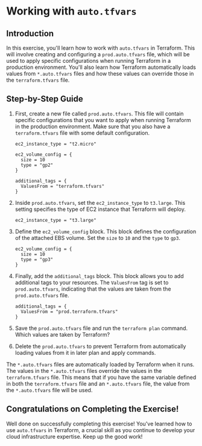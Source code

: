 # Working with `auto.tfvars`

## Introduction

In this exercise, you'll learn how to work with `auto.tfvars` in Terraform. This will involve creating and configuring a `prod.auto.tfvars` file, which will be used to apply specific configurations when running Terraform in a production environment. You'll also learn how Terraform automatically loads values from `*.auto.tfvars` files and how these values can override those in the `terraform.tfvars` file.

## Step-by-Step Guide

1. First, create a new file called `prod.auto.tfvars`. This file will contain specific configurations that you want to apply when running Terraform in the production environment. Make sure that you also have a `terraform.tfvars` file with some default configuration.

    ```
    ec2_instance_type = "t2.micro"

    ec2_volume_config = {
      size = 10
      type = "gp2"
    }

    additional_tags = {
      ValuesFrom = "terraform.tfvars"
    }
    ```

2. Inside `prod.auto.tfvars`, set the `ec2_instance_type` to `t3.large`. This setting specifies the type of EC2 instance that Terraform will deploy.

    ```
    ec2_instance_type = "t3.large"
    ```

3. Define the `ec2_volume_config` block. This block defines the configuration of the attached EBS volume. Set the `size` to `10` and the `type` to `gp3`.

    ```
    ec2_volume_config = {
      size = 10
      type = "gp3"
    }
    ```

4. Finally, add the `additional_tags` block. This block allows you to add additional tags to your resources. The `ValuesFrom` tag is set to `prod.auto.tfvars`, indicating that the values are taken from the `prod.auto.tfvars` file.

    ```
    additional_tags = {
      ValuesFrom = "prod.terraform.tfvars"
    }
    ```

5. Save the `prod.auto.tfvars` file and run the `terraform plan` command. Which values are taken by Terraform?
6. Delete the `prod.auto.tfvars` to prevent Terraform from automatically loading values from it in later plan and apply commands.

The `*.auto.tfvars` files are automatically loaded by Terraform when it runs. The values in the `*.auto.tfvars` files override the values in the `terraform.tfvars` file. This means that if you have the same variable defined in both the `terraform.tfvars` file and an `*.auto.tfvars` file, the value from the `*.auto.tfvars` file will be used.

## Congratulations on Completing the Exercise!

Well done on successfully completing this exercise! You've learned how to use `auto.tfvars` in Terraform, a crucial skill as you continue to develop your cloud infrastructure expertise. Keep up the good work!
